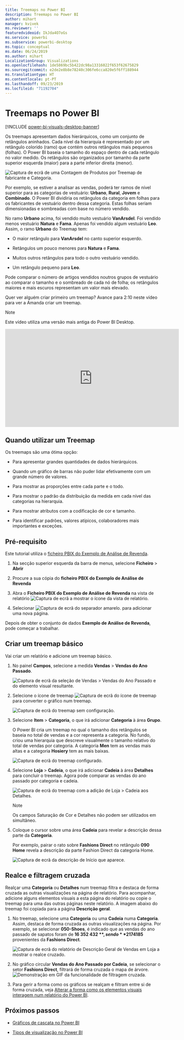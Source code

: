 ```yaml
---
title: Treemaps no Power BI
description: Treemaps no Power BI
author: mihart
manager: kvivek
ms.reviewer: ''
featuredvideoid: IkJda4O7oGs
ms.service: powerbi
ms.subservice: powerbi-desktop
ms.topic: conceptual
ms.date: 06/24/2019
ms.author: mihart
LocalizationGroup: Visualizations
ms.openlocfilehash: 1de5869bc5b422dc98a13316022f653f62675829
ms.sourcegitcommit: e2de2e8b8e78240c306fe6cca820e5f6ff188944
ms.translationtype: HT
ms.contentlocale: pt-PT
ms.lasthandoff: 09/23/2019
ms.locfileid: "71192704"
---
```

# <a name="treemaps-in-power-bi"></a>Treemaps no Power BI

[!INCLUDE [power-bi-visuals-desktop-banner](../includes/power-bi-visuals-desktop-banner.md)]

Os treemaps apresentam dados hierárquicos, como um conjunto de retângulos aninhados. Cada nível da hierarquia é representado por um retângulo colorido (ramo) que contém outros retângulos mais pequenos (folhas). O Power BI baseia o tamanho do espaço dentro de cada retângulo no valor medido. Os retângulos são organizados por tamanho da parte superior esquerda (maior) para a parte inferior direita (menor).

![Captura de ecrã de uma Contagem de Produtos por Treemap de fabricante e Categoria.](media/power-bi-visualization-treemaps/pbi-nancy-viz-treemap.png)

Por exemplo, se estiver a analisar as vendas, poderá ter ramos de nível superior para as categorias de vestuário: **Urbano**, **Rural**, **Jovem** e **Combinado**. O Power BI dividiria os retângulos da categoria em folhas para os fabricantes de vestuário dentro dessa categoria. Estas folhas seriam dimensionadas e sombreadas com base no número vendido.

No ramo **Urbano** acima, foi vendido muito vestuário **VanArsdel**. Foi vendido menos vestuário **Natura** e **Fama**. Apenas foi vendido algum vestuário **Leo**. Assim, o ramo **Urbano** do Treemap tem:

* O maior retângulo para **VanArsdel** no canto superior esquerdo.

* Retângulos um pouco menores para **Natura** e **Fama**.

* Muitos outros retângulos para todo o outro vestuário vendido.

* Um retângulo pequeno para **Leo**.

Pode comparar o número de artigos vendidos noutros grupos de vestuário ao comparar o tamanho e o sombreado de cada nó de folha; os retângulos maiores e mais escuros representam um valor mais elevado.

Quer ver alguém criar primeiro um treemap? Avance para 2:10 neste vídeo para ver a Amanda criar um treemap.

   > [!NOTE]
   > Este vídeo utiliza uma versão mais antiga do Power BI Desktop.
   > 
   > 

<iframe width="560" height="315" src="https://www.youtube.com/embed/IkJda4O7oGs" frameborder="0" allowfullscreen></iframe>

## <a name="when-to-use-a-treemap"></a>Quando utilizar um Treemap

Os treemaps são uma ótima opção:

* Para apresentar grandes quantidades de dados hierárquicos.

* Quando um gráfico de barras não puder lidar efetivamente com um grande número de valores.

* Para mostrar as proporções entre cada parte e o todo.

* Para mostrar o padrão da distribuição da medida em cada nível das categorias na hierarquia.

* Para mostrar atributos com a codificação de cor e tamanho.

* Para identificar padrões, valores atípicos, colaboradores mais importantes e exceções.

## <a name="prerequisite"></a>Pré-requisito

Este tutorial utiliza o [ficheiro PBIX do Exemplo de Análise de Revenda](http://download.microsoft.com/download/9/6/D/96DDC2FF-2568-491D-AAFA-AFDD6F763AE3/Retail%20Analysis%20Sample%20PBIX.pbix).

1. Na secção superior esquerda da barra de menus, selecione **Ficheiro** > **Abrir**
   
2. Procure a sua cópia do **ficheiro PBIX do Exemplo de Análise de Revenda**

1. Abra o **Ficheiro PBIX do Exemplo de Análise de Revenda** na vista de relatório ![Captura de ecrã a mostrar o ícone da vista de relatório](media/power-bi-visualization-kpi/power-bi-report-view.png).

1. Selecionar ![Captura de ecrã do separador amarelo.](media/power-bi-visualization-kpi/power-bi-yellow-tab.png) para adicionar uma nova página.


Depois de obter o conjunto de dados **Exemplo de Análise de Revenda**, pode começar a trabalhar.

## <a name="create-a-basic-treemap"></a>Criar um treemap básico

Vai criar um relatório e adicione um treemap básico.


1. No painel **Campos**, selecione a medida **Vendas** > **Vendas do Ano Passado**.

   ![Captura de ecrã da seleção de Vendas > Vendas do Ano Passado e do elemento visual resultante.](media/power-bi-visualization-treemaps/treemapfirstvalue-new.png)

1. Selecione o ícone de treemap ![Captura de ecrã do ícone de treemap](media/power-bi-visualization-treemaps/power-bi-treemap-icon.png) para converter o gráfico num treemap.

   ![Captura de ecrã do treemap sem configuração.](media/power-bi-visualization-treemaps/treemapconvertto-new.png)

1. Selecione **Item** > **Categoria**, o que irá adicionar **Categoria** à área **Grupo**.

    O Power BI cria um treemap no qual o tamanho dos retângulos se baseia no total de vendas e a cor representa a categoria. No fundo, criou uma hierarquia que descreve visualmente o tamanho relativo do total de vendas por categoria. A categoria **Men** tem as vendas mais altas e a categoria **Hosiery** tem as mais baixas.

    ![Captura de ecrã do treemap configurado.](media/power-bi-visualization-treemaps/power-bi-complete.png)

1. Selecione **Loja** > **Cadeia**, o que irá adicionar **Cadeia** à área **Detalhes** para concluir o treemap. Agora pode comparar as vendas do ano passado por categoria e cadeia.

   ![Captura de ecrã do treemap com a adição de Loja > Cadeia aos Detalhes.](media/power-bi-visualization-treemaps/power-bi-details.png)

   > [!NOTE]
   > Os campos Saturação de Cor e Detalhes não podem ser utilizados em simultâneo.

1. Coloque o cursor sobre uma área **Cadeia** para revelar a descrição dessa parte da **Categoria**.

    Por exemplo, pairar o rato sobre **Fashions Direct** no retângulo **090 Home** revela a descrição da parte Fashion Direct da categoria Home.

   ![Captura de ecrã da descrição de Início que aparece.](media/power-bi-visualization-treemaps/treemaphoverdetail-new.png)


## <a name="highlighting-and-cross-filtering"></a>Realce e filtragem cruzada

Realçar uma **Categoria** ou **Detalhes** num treemap filtra e destaca de forma cruzada as outras visualizações na página de relatório. Para acompanhar, adicione alguns elementos visuais a esta página do relatório ou copie o treemap para uma das outras páginas neste relatório. A imagem abaixo do treemap foi copiada para a página **Descrição geral**. 

1. No treemap, selecione uma **Categoria** ou uma **Cadeia** numa **Categoria**. Assim, destaca de forma cruzada as outras visualizações na página. Por exemplo, se selecionar **050-Shoes**, é indicado que as vendas do ano passado de sapatos foram de **16 352 432 $** , sendo **2 174 185 $** provenientes da **Fashions Direct**.

   ![Captura de ecrã do relatório de Descrição Geral de Vendas em Loja a mostrar o realce cruzado.](media/power-bi-visualization-treemaps/treemaphiliting.png)

1. No gráfico circular **Vendas do Ano Passado por Cadeia**, se selecionar o setor **Fashions Direct**, filtrará de forma cruzada o mapa de árvore.
   ![Demonstração em GIF da funcionalidade de filtragem cruzada.](media/power-bi-visualization-treemaps/treemapnoowl.gif)

1. Para gerir a forma como os gráficos se realçam e filtram entre si de forma cruzada, veja [Alterar a forma como os elementos visuais interagem num relatório do Power BI](../service-reports-visual-interactions.md).

## <a name="next-steps"></a>Próximos passos

* [Gráficos de cascata no Power BI](power-bi-visualization-waterfall-charts.md)

* [Tipos de visualização no Power BI](power-bi-visualization-types-for-reports-and-q-and-a.md)
